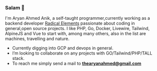 ### Salam 👋
I'm Aryan Ahmed Anik, a self-taught programmer,currently working as a backend developer [Radical Elements](https://www.radicalel.com/)
 passionate about coding in general,open source projects.
I like PHP, Go, Docker, Livewire, Tailwind, AlpineJS and Vue to start with, among many others, also in the list are machines, travelling and nature. 

- Currently digging into GCP and devops in general.
- I’m looking to collaborate on any projects with GO/Tailwind/PHP/TALL stack.
- To reach me simply send a mail to **thearyanahmed@gmail.com**


